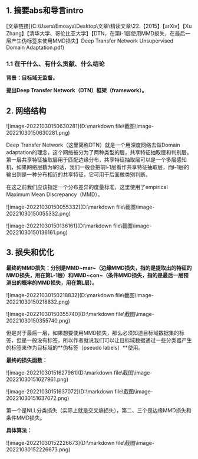 ## 1. 摘要abs和导言intro

[文章链接](C:\Users\Emoaya\Desktop\文章\精读文章\22.【2015】【arXiv】【Xu Zhang】【清华大学、哥伦比亚大学】【DTN，在第l-1层使用MMD损失，在最后一层产生伪标签来使用MMD损失】Deep Transfer Network Unsupervised Domain Adaptation.pdf)

### 1.1 在干什么、有什么贡献、什么结论

**背景：目标域无监督。**

**提出Deep Transfer Network（DTN）框架（framework）。**

## 2. 网络结构

![image-20221030150630281](D:\markdown file\截图\image-20221030150630281.png)

Deep Transfer Network（这里简称DTN）就是一个用深度网络去做Domain adaptation的理念，这个网络被分为了两种类型的层，共享特征抽取层和判别层。第一层共享特征抽取层用于匹配边缘分布，共享特征抽取层可以是一个多层感知机，如果网络层数为l的话，我们一般会把前l-1层看作共享特征抽取层，而l-1层的输出则是一种分布相近的共享特征，它可用于后面做类别判断。

在这之前我们应该指定一个分布差异的度量标准，这里使用了empirical Maximum Mean Discrepancy（MMD）。

![image-20221030150055332](D:\markdown file\截图\image-20221030150055332.png)

![image-20221030150136161](D:\markdown file\截图\image-20221030150136161.png)

## 3. 损失和优化

**最终的MMD损失：分别是MMD~mar~（边缘MMD损失，指的是提取出的特征的MMD损失，用在第L-1层）和MMD~con~（条件MMD损失，指的是最后一层预测出的概率的MMD损失，用在第L层）。**

![image-20221030150218832](D:\markdown file\截图\image-20221030150218832.png)

![image-20221030150355740](D:\markdown file\截图\image-20221030150355740.png)

但是对于最后一层，如果想要使用MMD损失，那么必须知道目标域数据集的标签，但是一般没有标签，所以作者就说我们可以让目标域数据通过一些分类器产生的标签来作为目标域的**伪标签（pseudo labels）**使用。

**最终的损失函数：**

![image-20221030151627961](D:\markdown file\截图\image-20221030151627961.png)

![image-20221030151637072](D:\markdown file\截图\image-20221030151637072.png)

第一个是NLL分类损失（实际上就是交叉熵损失），第二、三个是边缘MMD损失和条件MMD损失。

**具体算法：**

![image-20221030152226673](D:\markdown file\截图\image-20221030152226673.png)